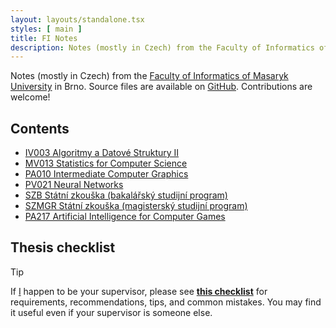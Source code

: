 ```yaml
---
layout: layouts/standalone.tsx
styles: [ main ]
title: FI Notes
description: Notes (mostly in Czech) from the Faculty of Informatics of Masaryk University in Brno.
---
```


Notes (mostly in Czech) from the [Faculty of Informatics of Masaryk University](https://www.fi.muni.cz/) in Brno.
Source files are available on [GitHub](https://github.com/cafour/fi). Contributions are welcome!

## Contents

- [IV003 Algoritmy a Datové Struktury II](./iv003/)
- [MV013 Statistics for Computer Science](./mv013/)
- [PA010 Intermediate Computer Graphics](./pa010/)
- [PV021 Neural Networks](./pv021/)
- [SZB Státní zkouška (bakalářský studijní program)](./szb/)
- [SZMGR Státní zkouška (magisterský studijní program)](./szmgr/)
- [PA217 Artificial Intelligence for Computer Games](./pa217/)

## Thesis checklist

> [!TIP]
> If [I](https://is.muni.cz/auth/osoba/469242) happen to be your supervisor,
> please see **[this checklist]** for requirements, recommendations, tips, and common mistakes.
> You may find it useful even if your supervisor is someone else.

[this checklist]: https://docs.google.com/document/d/1wIaeUFpwKeShIW506U5qVkw9odoWXO78XcynmEGr7tQ/edit?usp=sharing
